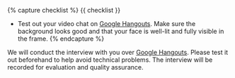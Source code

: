 {% capture checklist %}
{{ checklist }}
- Test out your video chat on [Google Hangouts][hangouts-docs]. Make sure the background looks good and that your face is well-lit and fully visible in the frame.
{% endcapture %}

We will conduct the interview with you over [Google Hangouts][hangouts]. Please test it out beforehand to help avoid technical problems. The interview will be recorded for evaluation and quality assurance.

[hangouts]: https://hangouts.google.com/
[hangouts-docs]: https://support.google.com/hangouts

